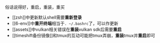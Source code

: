 俗话说得好，重启，重装，重买
- [[zsh]]中更新默认shell需要**重新登录**
- [[6-env]]中**重开终端**相当于`. ~/.bashrc`了，可以作更新
- [[assets]]中vulkan相关错误在**重装**vulkan sdk后需要**重启**
- [[timeshift备份镜像]]和tmux的互动可能把tmux弄崩，**重装**tmux并**重启**即可
